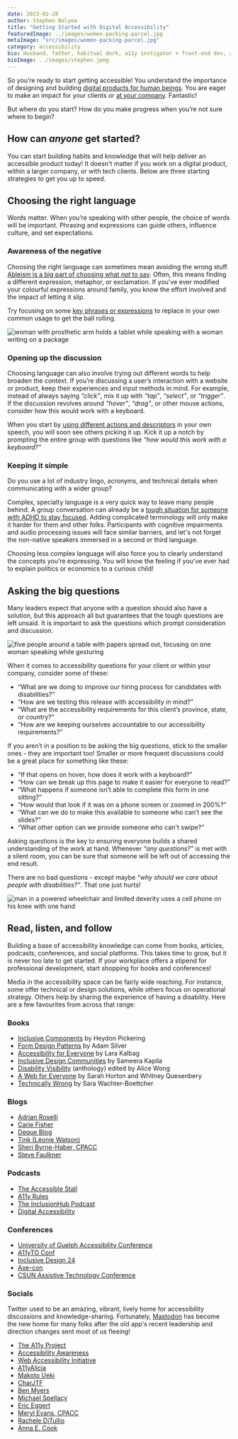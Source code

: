 ```yaml
---
date: 2023-02-28
author: Stephen Belyea
title: "Getting Started with Digital Accessibility"
featuredImage: ../images/women-packing-parcel.jpg
metaImage: "src/images/women-packing-parcel.jpg"
category: accessibility
bio: Husband, father, habitual dork, a11y instigator + front-end dev, attempted writer, aspiring runner, ex-pat Maritimer. He/him.
bioImage: ../images/stephen.jpeg
---
```


So you’re ready to start getting accessible! You understand the importance of designing and building [digital products for human beings](https://heynova.io/blog/the-undeniable-importance-of-web-accessibility/). You are eager to make an impact for your clients or [at your company](https://heynova.io/blog/impacts-of-accessibility-on-business-culture/). Fantastic!

But where do you start? How do you make progress when you’re not sure where to begin?

## How can _anyone_ get started?

You can start building habits and knowledge that will help deliver an accessible product today! It doesn't matter if you work on a digital product, within a larger company, or with tech clients. Below are three starting strategies to get you up to speed.

## Choosing the right language

Words matter. When you’re speaking with other people, the choice of words will be important. Phrasing and expressions can guide others, influence culture, and set expectations.

### Awareness of the negative

Choosing the right language can sometimes mean avoiding the wrong stuff. [Ableism is a big part of choosing what _not_ to say](https://www.bbc.com/worklife/article/20210330-the-harmful-ableist-language-you-unknowingly-use). Often, this means finding a different expression, metaphor, or exclamation. If you’ve ever modified your colourful expressions around family, you know the effort involved and the impact of letting it slip.

Try focusing on some [key phrases or expressions](https://wid.org/ableist-language-phrases-that-you-may-unknowingly-use/) to replace in your own common usage to get the ball rolling.

![woman with prosthetic arm holds a tablet while speaking with a woman writing on a package](../images/women-packing-parcel.jpg)

### Opening up the discussion

Choosing language can also involve trying out different words to help broaden the context. If you’re discussing a user’s interaction with a website or product, keep their experiences and input methods in mind. For example, instead of always saying _“click”_, mix it up with _“tap”_, _“select”_, or _“trigger”_. If the discussion revolves around _“hover”_, _“drag”_, or other mouse actions, consider how this would work with a keyboard.

When you start by [using different actions and descriptors](https://arthalearning.com/accessible-and-inclusive-language-in-elearning/) in your own speech, you will soon see others picking it up. Kick it up a notch by prompting the entire group with questions like _“how would this work with a keyboard?”_

### Keeping it simple

Do you use a lot of industry lingo, acronyms, and technical details when communicating with a wider group?

Complex, specialty language is a very quick way to leave many people behind. A group conversation can already be a [tough situation for someone with ADHD to stay focused](https://www.verywellmind.com/adhd-symptom-spotlight-spacing-out-6259755). Adding complicated terminology will only make it harder for them and other folks. Participants with cognitive impairments and audio processing issues will face similar barriers, and let's not forget the non-native speakers immersed in a second or third language.

Choosing less complex language will also force you to clearly understand the concepts you’re expressing. You will know the feeling if you’ve ever had to explain politics or economics to a curious child!

## Asking the big questions

Many leaders expect that anyone with a question should also have a solution, but this approach all but guarantees that the tough questions are left unsaid. It is important to ask the questions which prompt consideration and discussion.


![five people around a table with papers spread out, focusing on one woman speaking while gesturing](../images/group-at-table-discussion.jpg)

When it comes to accessibility questions for your client or within your company, consider some of these:

- “What are we doing to improve our hiring process for candidates with disabilities?”
- “How are we testing this release with accessibility in mind?”
- “What are the accessibility requirements for this client’s province, state, or country?”
- “How are we keeping ourselves accountable to our accessibility requirements?”

If you aren’t in a position to be asking the big questions, stick to the smaller ones - they are important too! Smaller or more frequent discussions could be a great place for something like these:

- “If that opens on hover, how does it work with a keyboard?”
- “How can we break up this page to make it easier for everyone to read?”
- “What happens if someone isn’t able to complete this form in one sitting?”
- “How would that look if it was on a phone screen or zoomed in 200%?”
- “What can we do to make this available to someone who can’t see the slides?”
- “What other option can we provide someone who can't swipe?”

Asking questions is the key to ensuring everyone builds a shared understanding of the work at hand. Whenever _“any questions?”_ is met with a silent room, you can be sure that someone will be left out of accessing the end result.

There are no bad questions - except maybe _“why should we care about people with disabilities?”_. That one just hurts!


![man in a powered wheelchair and limited dexerity uses a cell phone on his knee with one hand](../images/man-in-wheelchair-with-phone.jpg "Multi-finger gestures can be a barrier for people with limited dexterity.")

## Read, listen, and follow

Building a base of accessibility knowledge can come from books, articles, podcasts, conferences, and social platforms. This takes time to grow, but it is never too late to get started. If your workplace offers a stipend for professional development, start shopping for books and conferences!

Media in the accessibility space can be fairly wide reaching. For instance, some offer technical or design solutions, while others focus on operational strategy. Others help by sharing the experience of having a disability. Here are a few favourites from across that range:

### Books

- [Inclusive Components](https://www.smashingmagazine.com/printed-books/inclusive-components/) by Heydon Pickering
- [Form Design Patterns](https://www.smashingmagazine.com/printed-books/form-design-patterns/) by Adam Silver
- [Accessibility for Everyone](https://abookapart.com/products/accessibility-for-everyone) by Lara Kalbag
- [Inclusive Design Communities](https://abookapart.com/products/inclusive-design-communities) by Sameera Kapila
- [Disability Visibility](https://disabilityvisibilityproject.com/book/dv/) (anthology) edited by Alice Wong
- [A Web for Everyone](https://rosenfeldmedia.com/books/a-web-for-everyone/) by Sarah Horton and Whitney Quesenbery
- [Technically Wrong](https://wwnorton.com/books/Technically-Wrong/) by Sara Wachter-Boettcher

### Blogs

- [Adrian Roselli](https://adrianroselli.com/)
- [Carie Fisher](https://cariefisher.com/)
- [Deque Blog](https://www.deque.com/blog/)
- [Tink (Léonie Watson)](https://tink.uk/)
- [Sheri Byrne-Haber, CPACC](https://sheribyrnehaber.medium.com/)
- [Steve Faulkner](https://html5accessibility.com/stuff/)

### Podcasts

- [The Accessible Stall](https://www.theaccessiblestall.com/)
- [A11y Rules](https://a11yrules.com/)
- [The InclusionHub Podcast](https://www.inclusionhub.com/podcast)
- [Digital Accessibility](https://podcasts.apple.com/us/podcast/digital-accessibility/id1600184213)

### Conferences

- [University of Guelph Accessibility Conference](https://opened.uoguelph.ca/accessibility-conference)
- [A11yTO Conf](https://conf.a11yto.com/)
- [Inclusive Design 24](https://inclusivedesign24.org/2023/)
- [Axe-con](https://www.deque.com/blog/save-the-date-for-axe-con-2023/)
- [CSUN Assistive Technology Conference](https://www.csun.edu/cod/conference/sessions/)

### Socials

Twitter used to be an amazing, vibrant, lively home for accessibility discussions and knowledge-sharing. Fortunately, [Mastodon](https://mastodon.social/explore) has become the new home for many folks after the old app's recent leadership and direction changes sent most of us fleeing!

- [The A11y Project](https://a11y.info/@thea11yproject)
- [Accessibility Awareness](https://a11y.info/@A11yAwareness@disabled.social)
- [Web Accessibility Initiative](https://a11y.info/@wai@w3c.social)
- [A11yAlicia](https://a11y.info/@A11yAlicia@mastodon.social)
- [Makoto Ueki](https://a11y.info/@mak_en)
- [CharJTF](https://a11y.info/@CharJTF)
- [Ben Myers](https://a11y.info/@ben)
- [Michael Spellacy](https://a11y.info/@spellacy)
- [Eric Eggert](https://a11y.info/@yatil@micro.yatil.net)
- [Meryl Evans, CPACC](https://a11y.info/@MerylEvans@mastodon.social)
- [Rachele DiTullio](https://a11y.info/@racheled@mastodon.social)
- [Anna E. Cook](https://a11y.info/@annaecook@mstdn.social)
